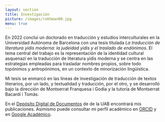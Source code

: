 ```yaml
---
layout: section
title: Investigación
picture: /images/rokhman00.jpg
menu: true
---
```


En 2022 concluí un doctorado en traducción y estudios interculturales en la Universidad Autónoma de Barcelona con una tesis titulada <i>La traducción de literatura yidis moderna: la judeidad yidis y el traslado de endónimos</i>. El tema central del trabajo es la representación de la identidad cultural asquenazí en la traducción de literatura yidis moderna y se centra en las estrategias empleadas para trasladar nombres propios, sobre todo topónimos y antropónimos, en un contexto de minorización lingüística.

Mi tesis se enmarcó en las líneas de investigación de traducción de textos literarios, por un lado, y textualidad y traducción, por el otro, y se desarrolló bajo la dirección de Montserrat Franquesa i Godia y la tutoría de Montserrat Bacardí i Tomàs.

En el [Depósito Digital de Documentos](https://ddd.uab.cat/search?ln=es&sc=1&p=Ferrarons+Llagostera) de de la UAB encontrará mis publicaciones. Asimismo puede consultar mi perfil académico en [ORCID](https://orcid.org/0000-0003-0201-2454) y en [Google Académico](https://scholar.google.cat/citations?user=d8_Z61kAAAAJ&hl=ca).
